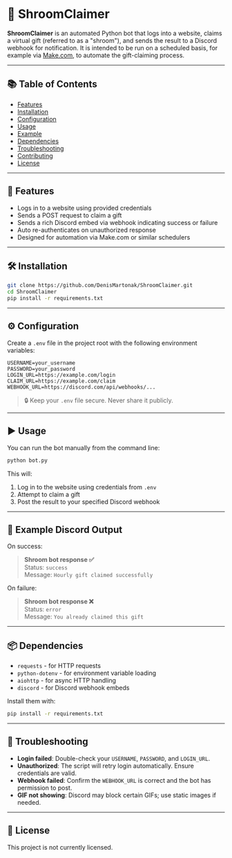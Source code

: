 # 🍄 ShroomClaimer

**ShroomClaimer** is an automated Python bot that logs into a website, claims a virtual gift (referred to as a "shroom"), and sends the result to a Discord webhook for notification. It is intended to be run on a scheduled basis, for example via [Make.com](https://make.com), to automate the gift-claiming process.

---

## 📚 Table of Contents

- [Features](#features)
- [Installation](#installation)
- [Configuration](#configuration)
- [Usage](#usage)
- [Example](#example)
- [Dependencies](#dependencies)
- [Troubleshooting](#troubleshooting)
- [Contributing](#contributing)
- [License](#license)

---

## 🚀 Features

- Logs in to a website using provided credentials
- Sends a POST request to claim a gift
- Sends a rich Discord embed via webhook indicating success or failure
- Auto re-authenticates on unauthorized response
- Designed for automation via Make.com or similar schedulers

---

## 🛠️ Installation

```bash
git clone https://github.com/DenisMartonak/ShroomClaimer.git
cd ShroomClaimer
pip install -r requirements.txt
```

---

## ⚙️ Configuration

Create a `.env` file in the project root with the following environment variables:

```env
USERNAME=your_username
PASSWORD=your_password
LOGIN_URL=https://example.com/login
CLAIM_URL=https://example.com/claim
WEBHOOK_URL=https://discord.com/api/webhooks/...
```

> 🔒 Keep your `.env` file secure. Never share it publicly.

---

## ▶️ Usage

You can run the bot manually from the command line:

```bash
python bot.py
```

This will:

1. Log in to the website using credentials from `.env`
2. Attempt to claim a gift
3. Post the result to your specified Discord webhook

---

## 🧪 Example Discord Output

On success:
> **Shroom bot response ✅**  
> Status: `success`  
> Message: `Hourly gift claimed successfully`

On failure:
> **Shroom bot response ❌**  
> Status: `error`  
> Message: `You already claimed this gift`

---

## 📦 Dependencies

- `requests` - for HTTP requests
- `python-dotenv` - for environment variable loading
- `aiohttp` - for async HTTP handling
- `discord` - for Discord webhook embeds

Install them with:

```bash
pip install -r requirements.txt
```

---

## 🧯 Troubleshooting

- **Login failed**: Double-check your `USERNAME`, `PASSWORD`, and `LOGIN_URL`.
- **Unauthorized**: The script will retry login automatically. Ensure credentials are valid.
- **Webhook failed**: Confirm the `WEBHOOK_URL` is correct and the bot has permission to post.
- **GIF not showing**: Discord may block certain GIFs; use static images if needed.

---

## 📄 License

This project is not currently licensed.
